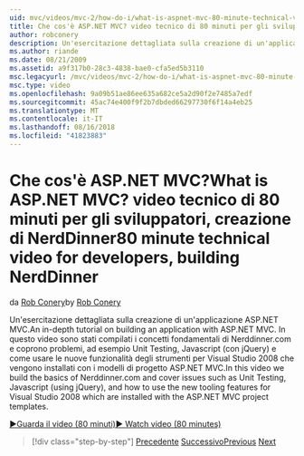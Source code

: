 ```yaml
---
uid: mvc/videos/mvc-2/how-do-i/what-is-aspnet-mvc-80-minute-technical-video-for-developers-building-nerddinner
title: Che cos'è ASP.NET MVC? video tecnico di 80 minuti per gli sviluppatori, creazione di NerdDinner | Microsoft Docs
author: robconery
description: Un'esercitazione dettagliata sulla creazione di un'applicazione ASP.NET MVC. In questo video Implementiamo le nozioni di base di Nerddinner.com e coprono problemi, ad esempio Unit Testing,...
ms.author: riande
ms.date: 08/21/2009
ms.assetid: a9f317b0-28c3-4838-bae0-cfa5ed5b3110
msc.legacyurl: /mvc/videos/mvc-2/how-do-i/what-is-aspnet-mvc-80-minute-technical-video-for-developers-building-nerddinner
msc.type: video
ms.openlocfilehash: 9a09b51ae86ee635a682ce5a2d90f2e7485a7edf
ms.sourcegitcommit: 45ac74e400f9f2b7dbded66297730f6f14a4eb25
ms.translationtype: MT
ms.contentlocale: it-IT
ms.lasthandoff: 08/16/2018
ms.locfileid: "41823883"
---
```

<a name="what-is-aspnet-mvc-80-minute-technical-video-for-developers-building-nerddinner"></a><span data-ttu-id="62d21-105">Che cos'è ASP.NET MVC?</span><span class="sxs-lookup"><span data-stu-id="62d21-105">What is ASP.NET MVC?</span></span> <span data-ttu-id="62d21-106">video tecnico di 80 minuti per gli sviluppatori, creazione di NerdDinner</span><span class="sxs-lookup"><span data-stu-id="62d21-106">80 minute technical video for developers, building NerdDinner</span></span>
====================
<span data-ttu-id="62d21-107">da [Rob Conery](https://github.com/robconery)</span><span class="sxs-lookup"><span data-stu-id="62d21-107">by [Rob Conery](https://github.com/robconery)</span></span>

<span data-ttu-id="62d21-108">Un'esercitazione dettagliata sulla creazione di un'applicazione ASP.NET MVC.</span><span class="sxs-lookup"><span data-stu-id="62d21-108">An in-depth tutorial on building an application with ASP.NET MVC.</span></span> <span data-ttu-id="62d21-109">In questo video sono stati compilati i concetti fondamentali di Nerddinner.com e coprono problemi, ad esempio Unit Testing, Javascript (con jQuery) e come usare le nuove funzionalità degli strumenti per Visual Studio 2008 che vengono installati con i modelli di progetto ASP.NET MVC.</span><span class="sxs-lookup"><span data-stu-id="62d21-109">In this video we build the basics of Nerddinner.com and cover issues such as Unit Testing, Javascript (using jQuery), and how to use the new tooling features for Visual Studio 2008 which are installed with the ASP.NET MVC project templates.</span></span>

[<span data-ttu-id="62d21-110">&#9654;Guarda il video (80 minuti)</span><span class="sxs-lookup"><span data-stu-id="62d21-110">&#9654; Watch video (80 minutes)</span></span>](https://channel9.msdn.com/Blogs/ASP-NET-Site-Videos/what-is-aspnet-mvc-80-minute-technical-video-for-developers-building-nerddinner)

> [!div class="step-by-step"]
> <span data-ttu-id="62d21-111">[Precedente](displaying-a-table-of-database-data.md)
> [Successivo](why-aspnet-mvc-3-minute-overview-video-for-decision-makers.md)</span><span class="sxs-lookup"><span data-stu-id="62d21-111">[Previous](displaying-a-table-of-database-data.md)
[Next](why-aspnet-mvc-3-minute-overview-video-for-decision-makers.md)</span></span>
